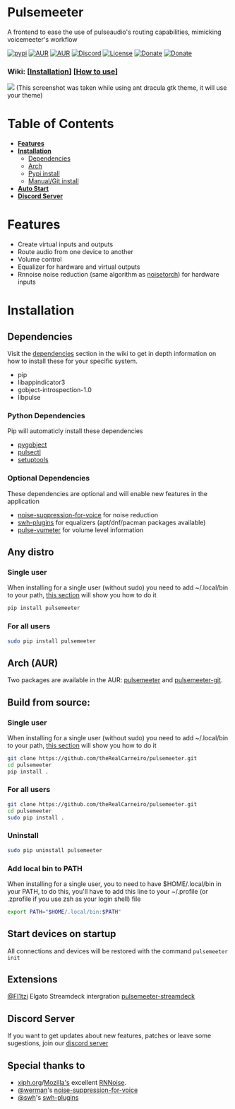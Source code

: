 # Pulsemeeter
A frontend to ease the use of pulseaudio's routing capabilities, mimicking voicemeeter's workflow

[![pypi](https://img.shields.io/badge/pypi-v1.2.13-blue)](https://pypi.org/project/pulsemeeter/)
[![AUR](https://img.shields.io/badge/AUR-V1.2.12-cyan)](https://aur.archlinux.org/packages/pulsemeeter/)
[![AUR](https://img.shields.io/badge/AUR-pulsemeeter--git-red)](https://aur.archlinux.org/packages/pulsemeeter-git/)
[![Discord](https://img.shields.io/badge/chat-Discord-lightgrey)](https://discord.gg/ekWt9NuEWv)
[![License](https://img.shields.io/badge/license-MIT-blue.svg)](./LICENSE)
[![Donate](https://img.shields.io/badge/donate-PayPal-green.svg)](https://www.paypal.com/donate/?hosted_button_id=6DSVJ3V3RCVT8)
[![Donate](https://img.shields.io/badge/donate-Patreon-yellow.svg)](https://www.patreon.com/theRealCarneiro)

### Wiki: \[[Installation](https://github.com/theRealCarneiro/pulsemeeter/wiki/Installation)\] \[[How to use](https://github.com/theRealCarneiro/pulsemeeter/wiki/Installation)\]

![](https://i.imgur.com/L4KZEqV.png)
(This screenshot was taken while using ant dracula gtk theme, it will use your theme)

# Table of Contents
- **[Features](#features)**
- **[Installation](#installation)**
    - [Dependencies](#dependencies)
    - [Arch](#arch-aur)
    - [Pypi install](#any-distro)
    - [Manual/Git install](#build-from-source)
- **[Auto Start](#start-devices-on-startup)**
- **[Discord Server](#discord-server)**

# Features
 - Create virtual inputs and outputs
 - Route audio from one device to another
 - Volume control
 - Equalizer for hardware and virtual outputs
 - Rnnoise noise reduction (same algorithm as [noisetorch](https://github.com/lawl/NoiseTorch)) for hardware inputs

# Installation

## Dependencies
Visit the [dependencies](https://github.com/theRealCarneiro/pulsemeeter/wiki/Installation#installing-dependencies) section in the wiki to get in depth information on how to install these for your specific system.
 - pip
 - libappindicator3
 - gobject-introspection-1.0
 - libpulse


### Python Dependencies
Pip will automaticly install these dependencies
 - [pygobject](https://pypi.org/project/PyGObject)
 - [pulsectl](https://pypi.org/project/pulsectl)
 - [setuptools](https://pypi.org/project/setuptools/)
 
 ### Optional Dependencies
 These dependencies are optional and will enable new features in the application
 - [noise-suppression-for-voice](https://github.com/werman/noise-suppression-for-voice) for noise reduction
 - [swh-plugins](https://github.com/swh/ladspa) for equalizers (apt/dnf/pacman packages available)
 - [pulse-vumeter](https://github.com/theRealCarneiro/pulse-vumeter) for volume level information

## Any distro

### Single user
When installing for a single user (without sudo) you need to add ~/.local/bin to your path, [this section](#add-local-bin-to-path) will show you how to do it
```sh
pip install pulsemeeter
```
### For all users
```sh
sudo pip install pulsemeeter
```

## Arch (AUR)
Two packages are available in the AUR: [pulsemeeter](https://aur.archlinux.org/packages/pulsemeeter) and [pulsemeeter-git](https://aur.archlinux.org/packages/pulsemeeter-git/).

## Build from source:

### Single user
When installing for a single user (without sudo) you need to add ~/.local/bin to your path, [this section](#add-local-bin-to-path) will show you how to do it
```sh
git clone https://github.com/theRealCarneiro/pulsemeeter.git
cd pulsemeeter
pip install .
```

### For all users
```sh
git clone https://github.com/theRealCarneiro/pulsemeeter.git
cd pulsemeeter
sudo pip install .
```

### Uninstall

```sh
sudo pip uninstall pulsemeeter
```

### Add local bin to PATH

When installing for a single user, you to need to have $HOME/.local/bin in your PATH, to do this, you'll have to add this line to your ~/.profile (or .zprofile if you use zsh as your login shell) file
```sh
export PATH="$HOME/.local/bin:$PATH"
```

## Start devices on startup
All connections and devices will be restored with the command `pulsemeeter init`

## Extensions
[@Fl1tzi](https://github.com/Fl1tzi) Elgato Streamdeck intergration [pulsemeeter-streamdeck](https://github.com/Fl1tzi/pulsemeeter-streamdeck)

## Discord Server
If you want to get updates about new features, patches or leave some sugestions, join our [discord server](https://discord.gg/ekWt9NuEWv)

## Special thanks to

* [xiph.org](https://xiph.org)/[Mozilla's](https://mozilla.org) excellent [RNNoise](https://jmvalin.ca/demo/rnnoise/).
* [@werman](https://github.com/werman/)'s [noise-suppression-for-voice](https://github.com/werman/noise-suppression-for-voice/)
* [@swh](https://github.com/swh)'s [swh-plugins](https://github.com/swh/ladspa)
